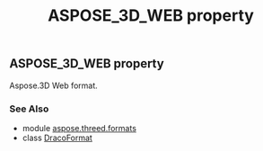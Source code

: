 ﻿---
title: ASPOSE_3D_WEB property
second_title: Aspose.3D for Python via .NET API References
description: 
type: docs
weight: 110
url: /python-net/aspose.threed.formats/dracoformat/aspose_3d_web/
is_root: false
---

## ASPOSE_3D_WEB property


Aspose.3D Web format.

### See Also
* module [aspose.threed.formats](../../)
* class [DracoFormat](/3d/python-net/aspose.threed.formats/dracoformat)
